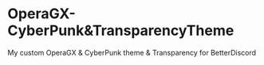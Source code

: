 # OperaGX-CyberPunk&TransparencyTheme
My custom OperaGX &amp; CyberPunk theme &amp; Transparency for BetterDiscord
